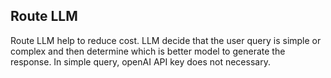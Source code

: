 ## Route LLM
Route LLM help to reduce cost. LLM decide that the user query is simple or complex and then determine which is better model to generate the response. In simple query, openAI API key does not necessary.
